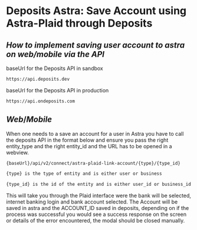 # Deposits Astra: Save Account using Astra-Plaid through Deposits

## _How to implement saving user account to astra on web/mobile via the API_


baseUrl for the Deposits API in sandbox
```sh
https://api.deposits.dev
```
baseUrl for the Deposits API in production
```sh
https://api.ondeposits.com
```

## _Web_/_Mobile_

When one needs to a save an account for a user in Astra you have to call the deposits API in the format below and ensure you pass the right entity_type and the right entity_id and the URL has to be opened in a webview.

```sh
{baseUrl}/api/v2/connect/astra-plaid-link-account/{type}/{type_id}
```

```sh
{type} is the type of entity and is either user or business
```

```sh
{type_id} is the id of the entity and is either user_id or business_id
```
This will take you through the Plaid interface were the bank will be selected, internet banking login and bank account selected.
The Account will be saved in astra and the ACCOUNT_ID saved in deposits, depending on if the process was successful you would see a success response on the screen or details of the error encountered, the modal should be closed manually.


